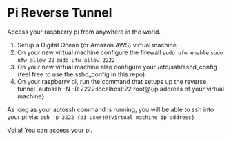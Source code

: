 Pi Reverse Tunnel
=================

Access your raspberry pi from anywhere in the world.

1) Setup a Digital Ocean (or Amazon AWS) virtual machine 
2) On your new virtual machine configure the firewall
`sudo ufw enable`
`sudo ufw allow 22`
`sudo ufw allow 2222`
3) On your new virtual machine also configure your /etc/ssh/sshd_config (feel free to use the sshd_config in this repo)
4) On your raspberry pi, run the command that setups up the reverse tunnel
`autossh -N -R 2222:localhost:22 root@{ip address of your virtual machine}

As long as your autossh command is running, you will be able to ssh into your pi via:
`ssh -p 2222 {pi user}@{virtual machine ip address}`

Voila!  You can access your pi.
